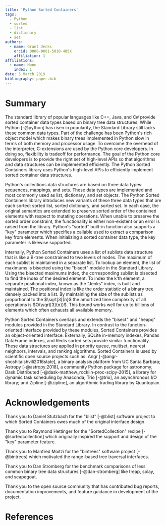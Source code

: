 ```yaml
---
title: 'Python Sorted Containers'
tags:
  - Python
  - sorted
  - list
  - dictionary
  - set
authors:
  - name: Grant Jenks
    orcid: 0000-0001-5010-405X
    affiliation: 1
affiliations:
  - name: None
    index: 1
date: 5 March 2019
bibliography: paper.bib
---
```


# Summary

The standard library of popular languages like C++, Java, and C# provide sorted
container data types based on binary tree data structures. While Python
[-@python] has risen in popularity, the Standard Library still lacks these
common data types.  Part of the challenge has been Python's rich object model
which makes binary trees implemented in Python slow in terms of both memory and
processor usage. To overcome the overhead of the interpreter, C-extensions are
used by the Python core developers. In doing so, flexibility is tradeoff for
performance. The goal of the Python core developers is to provide the right set
of high-level APIs so that algorithms and data structures can be implemented
efficiently. The Python Sorted Containers library uses Python's high-level APIs
to efficiently implement sorted container data structures.

Python's collections data structures are based on three data types: sequences,
mappings, and sets. These data types are implemented and most commonly used as
list, dictionary, and set objects. The Python Sorted Containers library
introduces new variants of these three data types that are each sorted: sorted
list, sorted dictionary, and sorted set. In each case, the original semantics
are extended to preserve sorted order of the contained elements with respect to
mutating operations. When unable to preserve the sorted order constraint, the
functionality is either non-existent or an error is raised from the
library. Python's "sorted" built-in function also supports a "key" parameter
which specifies a callable used to extract a comparison key from elements. When
initializing a sorted container data type, the key parameter is likewise
supported.

Internally, Python Sorted Containers uses a list of sublists data structure
that is like a B-tree constrained to two levels of nodes. The maximum of each
sublist is maintained in a separate list. To lookup an element, the list of
maximums is bisected using the "bisect" module in the Standard Library. Using
the bisected maximums index, the corresponding sublist is bisected to find the
index of the desired element. To index the k'th element, a separate positional
index, known as the "Jenks" index, is built and maintained. The positional
index is like the order statistic of a binary tree densely packed into a
list. By maintaining the size of the sublists as proportional to the
$\sqrt[3]{n}$ the amortized time complexity of all operations is
$O(\sqrt[3]{n})$. This bound works well for up to billions of elements which
often exhausts all available memory.

Python Sorted Containers overlaps and extends the "bisect" and "heapq" modules
provided in the Standard Library. In contrast to the function-oriented
interface provided by these modules, Sorted Containers provides an
object-oriented interface. Externally, SQLite in-memory indexes, Pandas
DataFrame indexes, and Redis sorted sets provide similar functionality. These
data structures are applied in priority queue, multiset, nearest neighbors,
intervals, and ranking algorithms. Sorted Containers is used by scientific open
source projects such as: Angr [-@angr-shoshitaishvili2016state], a binary
analysis platform from UC Santa Barbara; Astropy [-@astropy:2018], a community
Python package for astronomy; Dask Distributed
[-@dask-matthew_rocklin-proc-scipy-2015], a library for dynamic task scheduling
by Anaconda; Trio [-@trio], an asynchronous I/O library; and Zipline
[-@zipline], an algorithmic trading library by Quantopian.

# Acknowledgements

Thank you to Daniel Stutzbach for the "blist" [-@blist] software project to
which Sorted Containers owes much of the original interface design.

Thank you to Raymond Hettinger for the "SortedCollection" recipe
[-@sortedcollection] which originally inspired the support and design of the
"key" parameter feature.

Thank you to Manfred Moitzi for the "bintrees" software project [-@bintrees]
which motivated the range-based tree traversal interfaces.

Thank you to Dan Stromberg for the benchmark comparisons of less common binary
tree data structures [-@dan-stromberg] like treap, splay, and scapegoat.

Thank you to the open source community that has contributed bug reports,
documentation improvements, and feature guidance in development of the project.

# References
